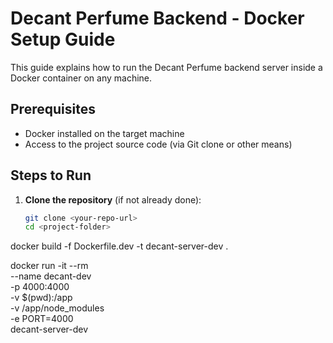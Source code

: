 # Decant Perfume Backend - Docker Setup Guide

This guide explains how to run the Decant Perfume backend server inside a Docker container on any machine.

## Prerequisites

- Docker installed on the target machine
- Access to the project source code (via Git clone or other means)

## Steps to Run

1. **Clone the repository** (if not already done):

   ```bash
   git clone <your-repo-url>
   cd <project-folder>
   ```

docker build -f Dockerfile.dev -t decant-server-dev .

docker run -it --rm \
 --name decant-dev \
 -p 4000:4000 \
 -v $(pwd):/app \
 -v /app/node_modules \
 -e PORT=4000 \
 decant-server-dev

